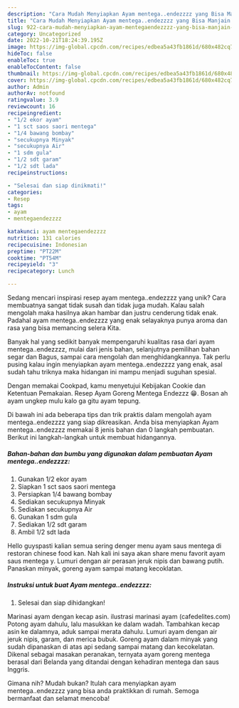 ```yaml
---
description: "Cara Mudah Menyiapkan Ayam mentega..endezzzz yang Bisa Manjain Lidah"
title: "Cara Mudah Menyiapkan Ayam mentega..endezzzz yang Bisa Manjain Lidah"
slug: 922-cara-mudah-menyiapkan-ayam-mentegaendezzzz-yang-bisa-manjain-lidah
category: Uncategorized
date: 2022-10-21T18:24:39.195Z
image: https://img-global.cpcdn.com/recipes/edbea5a43fb1861d/680x482cq70/ayam-mentegaendezzzz-foto-resep-utama.jpg
hideToc: false
enableToc: true
enableTocContent: false
thumbnail: https://img-global.cpcdn.com/recipes/edbea5a43fb1861d/680x482cq70/ayam-mentegaendezzzz-foto-resep-utama.jpg
cover: https://img-global.cpcdn.com/recipes/edbea5a43fb1861d/680x482cq70/ayam-mentegaendezzzz-foto-resep-utama.jpg
author: Admin
authorAv: notfound
ratingvalue: 3.9
reviewcount: 16
recipeingredient:
- "1/2 ekor ayam"
- "1 sct saos saori mentega"
- "1/4 bawang bombay"
- "secukupnya Minyak"
- "secukupnya Air"
- "1 sdm gula"
- "1/2 sdt garam"
- "1/2 sdt lada"
recipeinstructions:

- "Selesai dan siap dinikmati!"
categories:
- Resep
tags:
- ayam
- mentegaendezzzz

katakunci: ayam mentegaendezzzz 
nutrition: 131 calories
recipecuisine: Indonesian
preptime: "PT22M"
cooktime: "PT54M"
recipeyield: "3"
recipecategory: Lunch

---
```





Sedang mencari inspirasi resep ayam mentega..endezzzz yang unik? Cara membuatnya sangat tidak susah dan tidak juga mudah. Kalau salah mengolah maka hasilnya akan hambar dan justru cenderung tidak enak. Padahal ayam mentega..endezzzz yang enak selayaknya punya aroma dan rasa yang bisa memancing selera Kita.





Banyak hal yang sedikit banyak mempengaruhi kualitas rasa dari ayam mentega..endezzzz, mulai dari jenis bahan, selanjutnya pemilihan bahan segar dan Bagus, sampai cara mengolah dan menghidangkannya. Tak perlu pusing kalau ingin menyiapkan ayam mentega..endezzzz yang enak,      asal sudah tahu triknya maka hidangan ini mampu menjadi suguhan spesial.














Dengan memakai Cookpad, kamu menyetujui Kebijakan Cookie dan Ketentuan Pemakaian. Resep Ayam Goreng Mentega Endezzz 😁. Bosan ah ayam ungkep mulu kalo ga gitu ayam tepung.






Di bawah ini ada beberapa tips dan trik praktis dalam mengolah ayam mentega..endezzzz yang siap dikreasikan. Anda bisa menyiapkan Ayam mentega..endezzzz memakai 8 jenis bahan dan 0 langkah pembuatan. Berikut ini langkah-langkah untuk membuat hidangannya.

<!--inarticleads1-->

##### Bahan-bahan dan bumbu yang digunakan dalam pembuatan Ayam mentega..endezzzz:

1. Gunakan 1/2 ekor ayam
1. Siapkan 1 sct saos saori mentega
1. Persiapkan 1/4 bawang bombay
1. Sediakan secukupnya Minyak
1. Sediakan secukupnya Air
1. Gunakan 1 sdm gula
1. Sediakan 1/2 sdt garam
1. Ambil 1/2 sdt lada


Hello guyspasti kalian semua sering denger menu ayam saus mentega di restoran chinese food kan. Nah kali ini saya akan share menu favorit ayam saus mentega y. Lumuri dengan air perasan jeruk nipis dan bawang putih. Panaskan minyak, goreng ayam sampai matang kecoklatan. 

<!--inarticleads2-->

##### Instruksi untuk buat Ayam mentega..endezzzz:


1. Selesai dan siap dihidangkan!

Marinasi ayam dengan kecap asin. ilustrasi marinasi ayam (cafedelites.com) Potong ayam dahulu, lalu masukkan ke dalam wadah. Tambahkan kecap asin ke dalamnya, aduk sampai merata dahulu. Lumuri ayam dengan air jeruk nipis, garam, dan merica bubuk. Goreng ayam dalam minyak yang sudah dipanaskan di atas api sedang sampai matang dan kecokelatan. Dikenal sebagai masakan peranakan, ternyata ayam goreng mentega berasal dari Belanda yang ditandai dengan kehadiran mentega dan saus Inggris. 

Gimana nih? Mudah bukan? Itulah cara menyiapkan ayam mentega..endezzzz yang bisa anda praktikkan di rumah. Semoga bermanfaat dan selamat mencoba!
